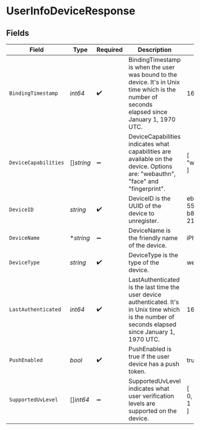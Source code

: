 # UserInfoDeviceResponse


## Fields

| Field                                                                                                                                                 | Type                                                                                                                                                  | Required                                                                                                                                              | Description                                                                                                                                           | Example                                                                                                                                               |
| ----------------------------------------------------------------------------------------------------------------------------------------------------- | ----------------------------------------------------------------------------------------------------------------------------------------------------- | ----------------------------------------------------------------------------------------------------------------------------------------------------- | ----------------------------------------------------------------------------------------------------------------------------------------------------- | ----------------------------------------------------------------------------------------------------------------------------------------------------- |
| `BindingTimestamp`                                                                                                                                    | *int64*                                                                                                                                               | :heavy_check_mark:                                                                                                                                    | BindingTimestamp is when the user was bound to the device. It's in Unix time which is the number of seconds<br/>elapsed since January 1, 1970 UTC.    | 1666394795                                                                                                                                            |
| `DeviceCapabilities`                                                                                                                                  | []*string*                                                                                                                                            | :heavy_minus_sign:                                                                                                                                    | DeviceCapabilities indicates what capabilities are available on the device. Options are: "webauthn", "face" and "fingerprint".                        | [<br/>"webauthn"<br/>]                                                                                                                                |
| `DeviceID`                                                                                                                                            | *string*                                                                                                                                              | :heavy_check_mark:                                                                                                                                    | DeviceID is the UUID of the device to unregister.                                                                                                     | eba12f3a-5555-47bc-b85d-21c0cbc4b973                                                                                                                  |
| `DeviceName`                                                                                                                                          | **string*                                                                                                                                             | :heavy_minus_sign:                                                                                                                                    | DeviceName is the friendly name of the device.                                                                                                        | iPhone12                                                                                                                                              |
| `DeviceType`                                                                                                                                          | *string*                                                                                                                                              | :heavy_check_mark:                                                                                                                                    | DeviceType is the type of the device.                                                                                                                 | web                                                                                                                                                   |
| `LastAuthenticated`                                                                                                                                   | *int64*                                                                                                                                               | :heavy_check_mark:                                                                                                                                    | LastAuthenticated is the last time the user device authenticated. It's in Unix time which is the number of<br/>seconds elapsed since January 1, 1970 UTC. | 1666394795                                                                                                                                            |
| `PushEnabled`                                                                                                                                         | *bool*                                                                                                                                                | :heavy_check_mark:                                                                                                                                    | PushEnabled is true if the user device has a push token.                                                                                              | true                                                                                                                                                  |
| `SupportedUvLevel`                                                                                                                                    | []*int64*                                                                                                                                             | :heavy_minus_sign:                                                                                                                                    | SupportedUvLevel indicates what user verification levels are supported on the device.                                                                 | [<br/>0,<br/>1<br/>]                                                                                                                                  |